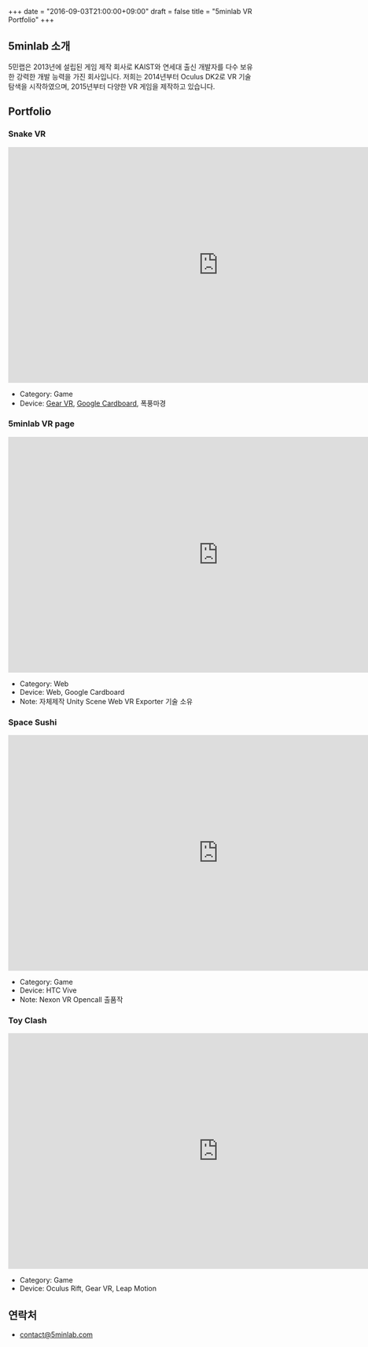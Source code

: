 +++
date = "2016-09-03T21:00:00+09:00"
draft = false
title = "5minlab VR Portfolio"
+++

## 5minlab 소개

5민랩은 2013년에 설립된 게임 제작 회사로 KAIST와 연세대 출신 개발자를 다수 보유한 강력한 개발 능력을 가진 회사입니다.
저희는 2014년부터 Oculus DK2로 VR 기술 탐색을 시작하였으며, 2015년부터 다양한 VR 게임을 제작하고 있습니다.


## Portfolio

### Snake VR

<iframe width="854" height="480" src="https://www.youtube.com/embed/KLzbNyUvYp0" frameborder="0" allowfullscreen></iframe>

* Category: Game
* Device: [Gear VR](https://www.oculus.com/experiences/gear-vr/992503684170594/), [Google Cardboard](https://play.google.com/store/apps/details?id=com.Fiveminlab.SnakeVR&hl=ko), 폭풍마경


### 5minlab VR page

<iframe width="854" height="480" src="http://vr.5minlab.com/" frameborder="0" allowfullscreen></iframe>

* Category: Web
* Device: Web, Google Cardboard
* Note: 자체제작 Unity Scene Web VR Exporter 기술 소유


### Space Sushi

<iframe width="854" height="480" src="https://www.youtube.com/embed/5vxO8W2idOQ" frameborder="0" allowfullscreen></iframe>

* Category: Game
* Device: HTC Vive
* Note: Nexon VR Opencall 출품작


### Toy Clash

<iframe width="854" height="480" src="https://www.youtube.com/embed/iBHzqoqlrd0" frameborder="0" allowfullscreen></iframe>

* Category: Game
* Device: Oculus Rift, Gear VR, Leap Motion


## 연락처

* contact@5minlab.com
